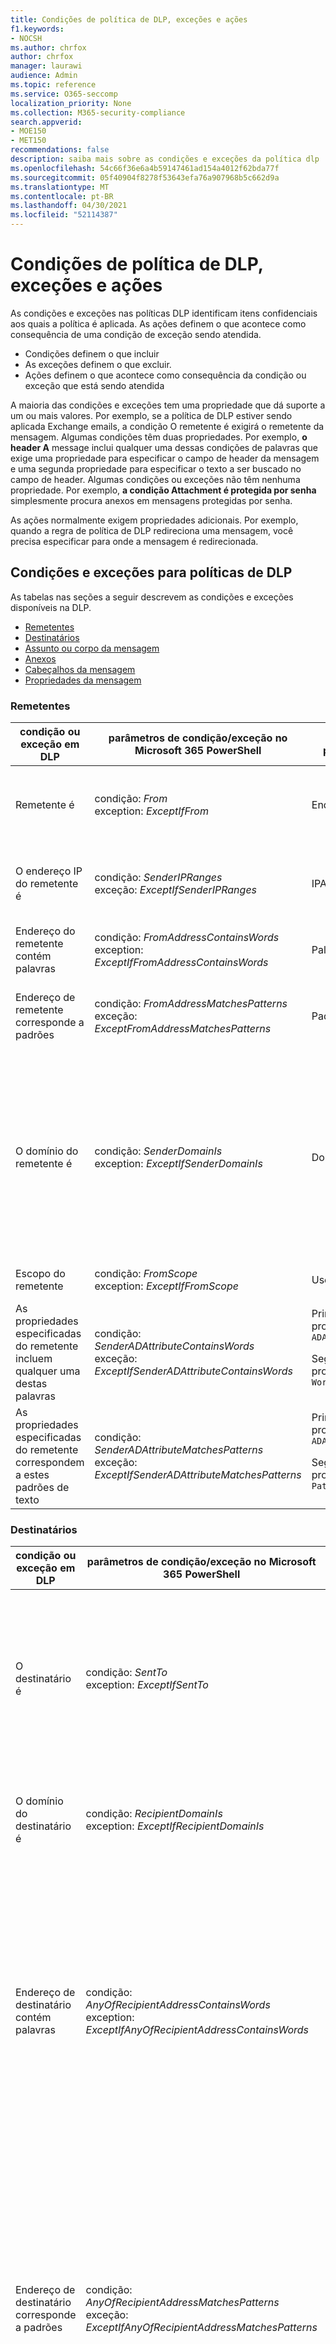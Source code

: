 ```yaml
---
title: Condições de política de DLP, exceções e ações
f1.keywords:
- NOCSH
ms.author: chrfox
author: chrfox
manager: laurawi
audience: Admin
ms.topic: reference
ms.service: O365-seccomp
localization_priority: None
ms.collection: M365-security-compliance
search.appverid:
- MOE150
- MET150
recommendations: false
description: saiba mais sobre as condições e exceções da política dlp
ms.openlocfilehash: 54c66f36e6a4b59147461ad154a4012f62bda77f
ms.sourcegitcommit: 05f40904f8278f53643efa76a907968b5c662d9a
ms.translationtype: MT
ms.contentlocale: pt-BR
ms.lasthandoff: 04/30/2021
ms.locfileid: "52114387"
---
```

# <a name="dlp-policy-conditions-exceptions-and-actions"></a>Condições de política de DLP, exceções e ações

As condições e exceções nas políticas DLP identificam itens confidenciais aos quais a política é aplicada. As ações definem o que acontece como consequência de uma condição de exceção sendo atendida.

- Condições definem o que incluir
- As exceções definem o que excluir.
- Ações definem o que acontece como consequência da condição ou exceção que está sendo atendida
 
A maioria das condições e exceções tem uma propriedade que dá suporte a um ou mais valores. Por exemplo, se a política de DLP estiver sendo  aplicada Exchange emails, a condição O remetente é exigirá o remetente da mensagem. Algumas condições têm duas propriedades. Por exemplo, **o header A** message inclui qualquer uma dessas condições de palavras que exige uma propriedade para especificar o campo de header da mensagem e uma segunda propriedade para especificar o texto a ser buscado no campo de header. Algumas condições ou exceções não têm nenhuma propriedade. Por exemplo, **a condição Attachment é protegida por senha** simplesmente procura anexos em mensagens protegidas por senha.

As ações normalmente exigem propriedades adicionais. Por exemplo, quando a regra de política de DLP redireciona uma mensagem, você precisa especificar para onde a mensagem é redirecionada. 
<!-- Some actions have multiple properties that are available or required. For example, when the rule adds a header field to the message header, you need to specify both the name and value of the header. When the rule adds a disclaimer to messages, you need to specify the disclaimer text, but you can also specify where to insert the text, or what to do if the disclaimer can't be added to the message. Typically, you can configure multiple actions in a rule, but some actions are exclusive. For example, one rule can't reject and redirect the same message.-->

## <a name="conditions-and-exceptions-for-dlp-policies"></a>Condições e exceções para políticas de DLP

As tabelas nas seções a seguir descrevem as condições e exceções disponíveis na DLP.

- [Remetentes](#senders)
- [Destinatários](#recipients)
- [Assunto ou corpo da mensagem](#message-subject-or-body)
- [Anexos](#attachments)
- [Cabeçalhos da mensagem](#message-headers)
- [Propriedades da mensagem](#message-properties)

### <a name="senders"></a>Remetentes


|**condição ou exceção em DLP**  |**parâmetros de condição/exceção no Microsoft 365 PowerShell** |**tipo de propriedade**  |**description**|
|---------|---------|---------|---------|
|Remetente é |condição: *From* <br/> exception: *ExceptIfFrom*      |Endereços |     Mensagens enviadas pelas caixas de correio especificadas, usuários de email, contatos de email ou Microsoft 365 grupos na organização.|
|O endereço IP do remetente é     |condição: *SenderIPRanges*<br/> exceção: *ExceptIfSenderIPRanges*         |  IPAddressRanges       | Mensagens em que o endereço IP do remetente corresponde ao endereço IP especificado ou se enquadram no intervalo de endereços IP especificado.       |
|Endereço do remetente contém palavras   | condição: *FromAddressContainsWords* <br/> exception: *ExceptIfFromAddressContainsWords*        |   Palavras      |   Mensagens que contêm as palavras especificadas no endereço de email do remetente.|
| Endereço de remetente corresponde a padrões    | condição: *FromAddressMatchesPatterns* <br/> exceção: *ExceptFromAddressMatchesPatterns*       |      Padrões   |  Mensagens em que o endereço de email do remetente contém padrões de texto que combinam com as expressões regulares especificadas.  |
|O domínio do remetente é  |  condição: *SenderDomainIs* <br/> exception: *ExceptIfSenderDomainIs*       |DomainName         |     Mensagens em que o domínio do endereço de email do remetente corresponde ao valor especificado. Se você precisar encontrar domínios  de remetente que contenham o domínio especificado (por exemplo, qualquer subdomínio de um domínio), use a condição *DeAddressMatchesPatterns* do endereço do remetente e especifique o domínio usando a sintaxe: ' \. domain \. com$'.    |
|Escopo do remetente    | condição: *FromScope* <br/> exception: *ExceptIfFromScope*    | UserScopeFrom    |    Mensagens enviadas por senders internos ou externos.    |
|As propriedades especificadas do remetente incluem qualquer uma destas palavras|condição: *SenderADAttributeContainsWords* <br/> exceção: *ExceptIfSenderADAttributeContainsWords*|Primeira propriedade: `ADAttribute` <p> Segunda propriedade: `Words`|Mensagens onde o atributo Do Active Directory especificado do remetente contém qualquer uma das palavras especificadas.|
|As propriedades especificadas do remetente correspondem a estes padrões de texto|condição: *SenderADAttributeMatchesPatterns* <br/> exceção: *ExceptIfSenderADAttributeMatchesPatterns*|Primeira propriedade: `ADAttribute` <p> Segunda propriedade: `Patterns`|Mensagens em que o atributo Do Active Directory especificado do remetente contém padrões de texto que corresponderem às expressões regulares especificadas.|

### <a name="recipients"></a>Destinatários

|**condição ou exceção em DLP**| **parâmetros de condição/exceção no Microsoft 365 PowerShell** |    **tipo de propriedade** | **description**|
|---------|---------|---------|---------|
|O destinatário é|  condição: *SentTo* <br/> exception: *ExceptIfSentTo* | Endereços | Mensagens em que um dos destinatários é a caixa de correio, o usuário de email ou o contato de email especificado na organização. Os destinatários podem estar nos campos **Para,** **Cc** ou **Cc** da mensagem.|
|O domínio do destinatário é|   condição: *RecipientDomainIs* <br/> exception: *ExceptIfRecipientDomainIs* |   DomainName |    Mensagens em que o domínio do endereço de email do destinatário corresponde ao valor especificado.|
|Endereço de destinatário contém palavras|  condição: *AnyOfRecipientAddressContainsWords* <br/> exception: *ExceptIfAnyOfRecipientAddressContainsWords*|  Palavras|  Mensagens que contêm as palavras especificadas no endereço de email do destinatário. <br/>**Observação**: Essa condição não considera mensagens que são enviadas a endereços proxy de destinatários. Ela só faz a correspondência de mensagens que são enviadas ao endereço de email principal do destinatário.|
|Endereço de destinatário corresponde a padrões| condição: *AnyOfRecipientAddressMatchesPatterns* <br/> exceção: *ExceptIfAnyOfRecipientAddressMatchesPatterns*| Padrões    |Mensagens em que o endereço de email de um destinatário contém padrões de texto que corresponderem às expressões regulares especificadas. <br/> **Observação**: Essa condição não considera mensagens que são enviadas a endereços proxy de destinatários. Ela só faz a correspondência de mensagens que são enviadas ao endereço de email principal do destinatário.|
|Enviado para membro do| condição: *SentToMemberOf* <br/> exception: *ExceptIfSentToMemberOf*|  Endereços|  Mensagens que contêm destinatários que são membros do grupo de distribuição especificado, grupo de segurança habilitado para email ou Microsoft 365 grupo. O grupo pode estar nos campos **Para,** **Cc** ou **Cc** da mensagem.|

### <a name="message-subject-or-body"></a>Assunto ou corpo da mensagem

|**condição ou exceção em DLP** | **parâmetros de condição/exceção no Microsoft 365 PowerShell** |**tipo de propriedade**| **description**|
|---------|---------|---------|---------|
|Subject contém palavras ou frases| condição: *SubjectContainsWords* <br/> exception: *ExceptIf SubjectContainsWords*| Palavras   |Mensagens que têm as palavras especificadas no campo Assunto.|
|Subject corresponde a padrões|condição: *SubjectMatchesPatterns* <br/> exception: *ExceptIf SubjectMatchesPatterns*|Padrões   |Mensagens onde o campo Assunto contém padrões de texto que corresponderem às expressões regulares especificadas.|
|Conteúdo contém|  condição: *ContentContainsSensitiveInformation* <br/> exception *ExceptIfContentContainsSensitiveInformation*| SensitiveInformationTypes|  Mensagens ou documentos que contêm informações confidenciais conforme definido pelas políticas de prevenção contra perda de dados (DLP).|
| Subject ou Body corresponde ao padrão    | condição: *SubjectOrBodyMatchesPatterns* <br/> exceção: *ExceptIfSubjectOrBodyMatchesPatterns*    | Padrões    | Mensagens onde o campo de assunto ou o corpo da mensagem contém padrões de texto que corresponderem às expressões regulares especificadas.    |
| Assunto ou Corpo contém palavras    | condição: *SubjectOrBodyContainsWords* <br/> exceção: *ExceptIfSubjectOrBodyContainsWords*    | Palavras    | Mensagens que têm as palavras especificadas no campo assunto ou no corpo da mensagem    |


### <a name="attachments"></a>Anexos

|**condição ou exceção em DLP**| **parâmetros de condição/exceção no Microsoft 365 PowerShell**| **tipo de propriedade**   |**description**|
|---------|---------|---------|---------|
|O anexo é protegido por senha|condição: *DocumentIsPasswordProtected* <br/> exception: *ExceptIfDocumentIsPasswordProtected*|nenhuma| Mensagens em que um anexo está protegido por senha (e, portanto, não podem ser verificados). A detecção de senha só funciona Office documentos, .zip arquivos e arquivos .7z.|
|Extensão de arquivo do anexo é|condição: *ContentExtensionMatchesWords* <br/> exception: *ExceptIfContentExtensionMatchesWords*|  Palavras   |Mensagens em que a extensão de arquivo de um anexo corresponde a qualquer uma das palavras especificadas.|
|O conteúdo de qualquer anexo de email não pôde ser verificado|condição: *DocumentIsUnsupported* <br/>exception: *ExceptIf DocumentIsUnsupported*|   n/d|    Mensagens em que um anexo não é reconhecido na Exchange Online.|
|O conteúdo de qualquer anexo de email não concluiu a verificação|   condição: *ProcessingLimitExceeded* <br/> exceção: *ExceptIfProcessingLimitExceeded*|    n/d |Mensagens em que o mecanismo de regras não pôde concluir a verificação dos anexos. Você pode usar essa condição para criar regras que funcionam em conjunto para identificar e processar mensagens em que o conteúdo não pôde ser totalmente verificado.|
|Nome do documento contém palavras|condição: *DocumentNameMatchesWords* <br/> exception: *ExceptIfDocumentNameMatchesWords* |Palavras  |Mensagens em que o nome de arquivo de um anexo corresponde a qualquer uma das palavras especificadas.|
|Nome do documento corresponde a padrões|condição: *DocumentNameMatchesPatterns* <br/> exception: *ExceptIfDocumentNameMatchesPatterns*|    Padrões    |Mensagens em que o nome de arquivo de um anexo contém padrões de texto que corresponderem às expressões regulares especificadas.|
|A propriedade do documento é|condição: *ContentPropertyContainsWords* <br/> exceção: *ExceptIfContentPropertyContainsWords* |Palavras| Mensagens ou documentos em que a extensão de arquivo de um anexo corresponde a qualquer uma das palavras especificadas.|
|Tamanho do documento é igual ou maior do que| condição: *DocumentSizeOver* <br/> exception: *ExceptIfDocumentSizeOver*|    Size    |Mensagens em que qualquer anexo é maior ou igual ao valor especificado.|
|O conteúdo de qualquer anexo inclui qualquer uma dessas palavras| condição: *DocumentContainsWords* <br/> exception: *ExceptIfDocumentContainsWords* |`Words`|Mensagens em que um anexo contém as palavras especificadas.|
|Qualquer conteúdo de anexo corresponde a esses padrões de texto|condição: *DocumentMatchesPatterns* <br/> exception: *ExceptIfDocumentMatchesPatterns* |`Patterns`|Mensagens em que um anexo contém padrões de texto que corresponderem às expressões regulares especificadas. |

### <a name="message-headers"></a>Headers de mensagem

|**condição ou exceção em DLP**| **parâmetros de condição/exceção no Microsoft 365 PowerShell**| **tipo de propriedade**|  **description**|
|---------|---------|---------|---------|
|O header contém palavras ou frases|condição: *HeaderContainsWords* <br/> exceção: *ExceptIfHeaderContainsWords*|  Tabela hash  |As mensagens que contêm o campo de header especificado e o valor desse campo de header contêm as palavras especificadas.|
|O header corresponde aos padrões|   condição: *HeaderMatchesPatterns* <br/> exceção: *ExceptIfHeaderMatchesPatterns*|    Tabela hash  |As mensagens que contêm o campo de header especificado e o valor desse campo de header contêm as expressões regulares especificadas.|

### <a name="message-properties"></a>Propriedades da mensagem

|**condição ou exceção em DLP**| **parâmetros de condição/exceção no Microsoft 365 PowerShell**| **tipo de propriedade**   |**description**|
|---------|---------|---------|---------|
| Com importância    | condição: *WithImportance* <br/> exception: *ExceptIfWithImportance*    | Importance    | Mensagens marcadas com o nível de importância especificado.    |
| Conjunto de caracteres de conteúdo contém palavras    | condição: *ContentCharacterSetContainsWords* <br/> *ExceptIfContentCharacterSetContainsWords*    | CharacterSets    | Mensagens que têm qualquer um dos nomes de conjunto de caracteres especificados.    |
| Tem substituição de remetente    | condição: *HasSenderOverride* <br/> exception: *ExceptIfHasSenderOverride*    | n/d    | Mensagens em que o remetente optou por substituir uma política de prevenção contra perda de dados (DLP). Para obter mais informações sobre políticas de DLP, [consulte Saiba mais sobre a prevenção contra perda de dados](./dlp-learn-about-dlp.md) |
| Tipo de mensagem corresponde    | condição: *MessageTypeMatches* <br/> exception: *ExceptIfMessageTypeMatches*    | MessageType    | Mensagens do tipo especificado.    |
|O tamanho da mensagem é maior ou igual a| condição: *MessageSizeOver* <br/> exception: *ExceptIfMessageSizeOver* |`Size`|Mensagens em que o tamanho total (mensagem mais anexos) é maior ou igual ao valor especificado. **Observação:** os limites de tamanho da mensagem em caixas de correio são avaliados antes das regras de fluxo de emails. Uma mensagem muito grande para uma caixa de correio será rejeitada antes que uma regra com essa condição seja capaz de agir na mensagem.|

## <a name="actions-for-dlp-policies"></a>Ações para políticas DLP

Esta tabela descreve as ações que estão disponíveis na DLP.


|**ação em DLP**|**parâmetros de ação no Microsoft 365 PowerShell**|**tipo de propriedade**|**description**|
|---------|---------|---------|---------|
|Definir o header|SetHeader|Primeira propriedade: *Nome do Header* </br> Segunda propriedade: *Valor do Header*|O parâmetro SetHeader especifica uma ação para a regra DLP que adiciona ou modifica um campo de header e um valor no header da mensagem. Este parâmetro usa a sintaxe "HeaderName:HeaderValue". Você pode especificar vários pares de nome de header e valor separados por vírgulas|
|Remover o header| RemoveHeader| Primeira propriedade: *MessageHeaderField*</br> Segunda propriedade: *String*|  O parâmetro RemoveHeader especifica uma ação para a regra DLP que remove um campo de header do header da mensagem. Este parâmetro usa a sintaxe "HeaderName" ou "HeaderName:HeaderValue". Você pode especificar vários nomes de header ou nomes de header e pares de valores separados por vírgulas|
|Redirecionar a mensagem para usuários específicos|*RedirectMessageTo*|Endereços| Redireciona a mensagem para os destinatários especificados. A mensagem não é entregue aos destinatários originais, e nenhuma notificação é enviada ao remetente ou aos destinatários originais.|
|Encaminhar a mensagem para aprovação ao gerente do remetente| Moderado|Primeira propriedade: *ModerateMessageByManager*</br> Segunda propriedade: *Boolean*|O parâmetro Moderate especifica uma ação para a regra DLP que envia a mensagem de email para um moderador. Este parâmetro usa a sintaxe: @{ModerateMessageByManager = <$true \| $false>;|
|Encaminhar a mensagem para aprovação para aprovações específicas| Moderado|Primeira propriedade: *ModerateMessageByUser*</br>Segunda propriedade: *Endereços*|O parâmetro Moderate especifica uma ação para a regra DLP que envia a mensagem de email para um moderador. Este parâmetro usa a sintaxe: @{ ModerateMessageByUser = @("emailaddress1","emailaddress2",..."emailaddressN")}|
|Adicionar destinatário|AddRecipients|Primeira propriedade: *Field*</br>Segunda propriedade: *Endereços*| Adiciona um ou mais destinatários ao campo To/Cc/Bcc da mensagem. Este parâmetro usa a sintaxe: @{<AddToRecipients \| CopyTo \| BlindCopyTo> = "emailaddress"}|
|Adicionar o gerente do remetente como destinatário|AddRecipients | Primeira propriedade: *AddedManagerAction*</br>Segunda propriedade: *Field* | Adiciona o gerente do remetente à mensagem como o tipo de destinatário especificado ( Para, Cc, Cc ) ou redireciona a mensagem para o gerente do remetente sem notificar o remetente ou o destinatário. Essa ação só funcionará se o atributo Manager do remetente for definido no Active Directory. Este parâmetro usa a sintaxe: @{AddManagerAsRecipientType = "<To \| Cc \| Bcc>"}|    
Assunto prepend    |PrependSubject    |Cadeia de caracteres    |Adiciona o texto especificado ao início do campo Assunto da mensagem. Considere usar um espaço ou dois pontos (:) como o último caractere do texto especificado para diferenciá-lo do texto de assunto original.</br>Para impedir que a mesma cadeia de caracteres seja adicionada a mensagens que já contenham o texto no assunto (por exemplo, respostas), adicione a exceção "O assunto contém palavras" (ExceptIfSubjectContainsWords) à regra.    
|Aplicar aviso de isenção de responsabilidade HTML    |AplicarHtmlDisclaimer    |Primeira propriedade: *Text*</br>Segunda propriedade: *Location*</br>Terceira propriedade: *ação fallback*    |Aplica o aviso de isenção de responsabilidade HTML especificado ao local necessário da mensagem.</br>Este parâmetro usa a sintaxe: @{ Text = " " ; Location = <Append \| Prepend>; FallbackAction = <Wrap \| Ignore \| Reject> }
|Remover Criptografia de Mensagens do Office 365 proteção de direitos e direitos    | RemoveRMSTemplate | n/d| Remove Office 365 criptografia aplicada em um email|

